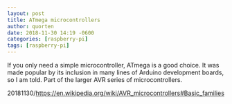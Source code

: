 ```yaml
---
layout: post
title: ATmega microcontrollers
author: quorten
date: 2018-11-30 14:19 -0600
categories: [raspberry-pi]
tags: [raspberry-pi]
---
```


If you only need a simple microcontroller, ATmega is a good choice.
It was made popular by its inclusion in many lines of Arduino
development boards, so I am told.  Part of the larger AVR series of
microcontrollers.

20181130/https://en.wikipedia.org/wiki/AVR_microcontrollers#Basic_families
